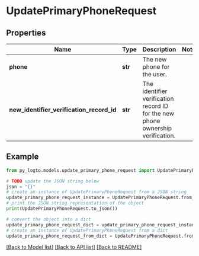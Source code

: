 # UpdatePrimaryPhoneRequest


## Properties

Name | Type | Description | Notes
------------ | ------------- | ------------- | -------------
**phone** | **str** | The new phone for the user. | 
**new_identifier_verification_record_id** | **str** | The identifier verification record ID for the new phone ownership verification. | 

## Example

```python
from py_logto.models.update_primary_phone_request import UpdatePrimaryPhoneRequest

# TODO update the JSON string below
json = "{}"
# create an instance of UpdatePrimaryPhoneRequest from a JSON string
update_primary_phone_request_instance = UpdatePrimaryPhoneRequest.from_json(json)
# print the JSON string representation of the object
print(UpdatePrimaryPhoneRequest.to_json())

# convert the object into a dict
update_primary_phone_request_dict = update_primary_phone_request_instance.to_dict()
# create an instance of UpdatePrimaryPhoneRequest from a dict
update_primary_phone_request_from_dict = UpdatePrimaryPhoneRequest.from_dict(update_primary_phone_request_dict)
```
[[Back to Model list]](../README.md#documentation-for-models) [[Back to API list]](../README.md#documentation-for-api-endpoints) [[Back to README]](../README.md)


